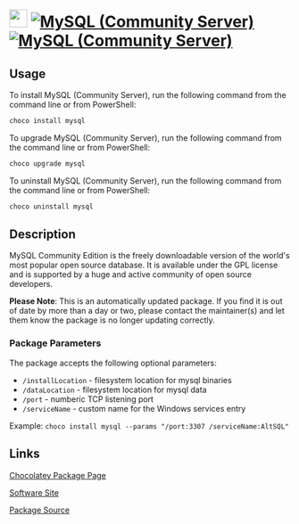 ﻿# <img src="https://cdn.jsdelivr.net/gh/mkevenaar/chocolatey-packages@f8a062579b8201cc49022144e353496dd6bd03b0/icons/mysql.png" width="32" height="32"/> [![MySQL (Community Server)](https://img.shields.io/chocolatey/v/mysql.svg?label=MySQL+(Community+Server))](https://community.chocolatey.org/packages/mysql) [![MySQL (Community Server)](https://img.shields.io/chocolatey/dt/mysql.svg)](https://community.chocolatey.org/packages/mysql)

## Usage

To install MySQL (Community Server), run the following command from the command line or from PowerShell:

```powershell
choco install mysql
```

To upgrade MySQL (Community Server), run the following command from the command line or from PowerShell:

```powershell
choco upgrade mysql
```

To uninstall MySQL (Community Server), run the following command from the command line or from PowerShell:

```powershell
choco uninstall mysql
```

## Description

MySQL Community Edition is the freely downloadable version of the world's most popular open source database. It is available under the GPL license and is supported by a huge and active community of open source developers.

**Please Note**: This is an automatically updated package. If you find it is
out of date by more than a day or two, please contact the maintainer(s) and
let them know the package is no longer updating correctly.

### Package Parameters

The package accepts the following optional parameters:

* `/installLocation` - filesystem location for mysql binaries
* `/dataLocation` - filesystem location for mysql data
* `/port` - numberic TCP listening port
* `/serviceName` - custom name for the Windows services entry

Example: `choco install mysql --params "/port:3307 /serviceName:AltSQL"`


## Links

[Chocolatey Package Page](https://community.chocolatey.org/packages/mysql)

[Software Site](http://mysql.com/)

[Package Source](https://github.com/mkevenaar/chocolatey-packages/tree/master/automatic/mysql)

